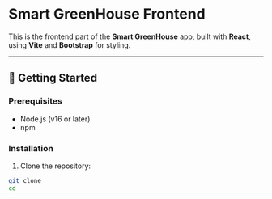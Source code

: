 # Smart GreenHouse Frontend

This is the frontend part of the **Smart GreenHouse** app, built with **React**, using **Vite** and **Bootstrap** for styling.

---

## 🚀 Getting Started

### Prerequisites

- Node.js (v16 or later)
- npm

### Installation

1. Clone the repository:

```bash
git clone 
cd 